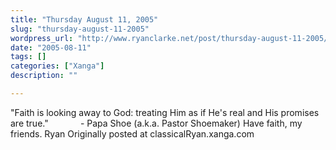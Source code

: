 ```yaml
---
title: "Thursday August 11, 2005"
slug: "thursday-august-11-2005"
wordpress_url: "http://www.ryanclarke.net/post/thursday-august-11-2005/"
date: "2005-08-11"
tags: []
categories: ["Xanga"]
description: ""

---
```


"Faith is looking away to God: treating Him as if He's real and His promises are true."
             - Papa Shoe (a.k.a. Pastor Shoemaker)
 Have faith, my friends.
 Ryan
Originally posted at classicalRyan.xanga.com
